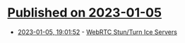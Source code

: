 # [Published on 2023-01-05](index.md)

* [2023-01-05, 19:01:52](https://lobste.rs/s/lhi60d/webrtc_stun_turn_ice_servers) - [WebRTC Stun/Turn Ice Servers](https://mirotalk.hashnode.dev/how-to-test-whether-a-stunturn-server-is-working-properly)
